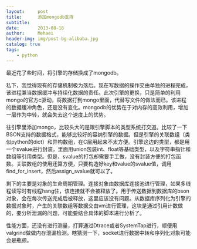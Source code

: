 ```yaml
---
layout:     post
title:      添加mongodb支持
subtitle:   
date:       2013-08-18
author:     Mehaei
header-img: img/post-bg-alibaba.jpg
catalog: true
tags:
    - python
---
```

最近花了些时间，将引擎的存储换成了mongodb。

私下，我觉得现有的存储机制极为落后。现在写数据的操作交由单独的进程完成，该进程兼当数据缓冲与持续化数据的责任。此次引擎的更换，只是简单的利用mongo的官方c驱动，将数据打到mongo里面，代替写文件的做法而已。该进程的数据缓冲角色，还是没有变化。mongodb的优势在于对内存的高效利用，增加一层作为中转，就会失去这个速度上的优势。

往引擎里添加mongo，比较头大的是跟引擎脚本的类型系统打交道。比较了一下BSON支持的数据格式，能够比较好的容纳引擎的数据。但是引擎的关联数组（类似python的dict）和异构数组，在C层用起来不太方便。引擎这边的类型，都是用一个svalue进行封装，里面用union包装int、float等基础类型，以及字符串指针和数组等引用类型。但是，svalue的打包却需要手工做，没有封装方便的打包函数。关联数组的使用还算方便，只要构造好key和value的svalue值，调用find_for_insert，然后assign_svalue就可以了。

剩下的主要是对象的生命周期管理。连接对象由数据库连接池进行管理，如果多线程读写时有线程hang住，该连接就不会被释放了。用于传送数据到数据库的bson对象，会在每次传送完成后被释放，这里应该没有问题。从数据库序列化为引擎的数据对象时，产生的关联数组等数据交由vm进行管理，这块是通过引用计数做的，要分析泄漏的问题，可能要结合具体的脚本进行分析了。

性能方面，还没有进行测量，打算通过Dtrace或者SystemTap进行，顺便用valgrind做做内存泄漏检测。瞎猜测一下，socket进行数据中转和序列化对象可能会是瓶颈。

